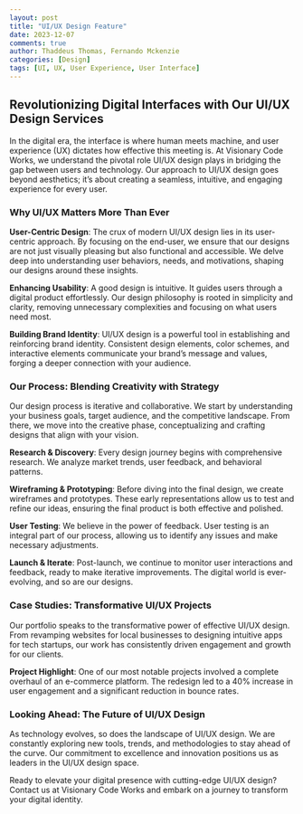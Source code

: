 ```yaml
---
layout: post
title: "UI/UX Design Feature"
date: 2023-12-07
comments: true
author: Thaddeus Thomas, Fernando Mckenzie
categories: [Design]
tags: [UI, UX, User Experience, User Interface]
---
```


## Revolutionizing Digital Interfaces with Our UI/UX Design Services

In the digital era, the interface is where human meets machine, and user experience (UX) dictates how effective this meeting is. At Visionary Code Works, we understand the pivotal role UI/UX design plays in bridging the gap between users and technology. Our approach to UI/UX design goes beyond aesthetics; it’s about creating a seamless, intuitive, and engaging experience for every user.

### Why UI/UX Matters More Than Ever

**User-Centric Design**: The crux of modern UI/UX design lies in its user-centric approach. By focusing on the end-user, we ensure that our designs are not just visually pleasing but also functional and accessible. We delve deep into understanding user behaviors, needs, and motivations, shaping our designs around these insights.

**Enhancing Usability**: A good design is intuitive. It guides users through a digital product effortlessly. Our design philosophy is rooted in simplicity and clarity, removing unnecessary complexities and focusing on what users need most.

**Building Brand Identity**: UI/UX design is a powerful tool in establishing and reinforcing brand identity. Consistent design elements, color schemes, and interactive elements communicate your brand’s message and values, forging a deeper connection with your audience.

### Our Process: Blending Creativity with Strategy

Our design process is iterative and collaborative. We start by understanding your business goals, target audience, and the competitive landscape. From there, we move into the creative phase, conceptualizing and crafting designs that align with your vision.

**Research & Discovery**: Every design journey begins with comprehensive research. We analyze market trends, user feedback, and behavioral patterns.

**Wireframing & Prototyping**: Before diving into the final design, we create wireframes and prototypes. These early representations allow us to test and refine our ideas, ensuring the final product is both effective and polished.

**User Testing**: We believe in the power of feedback. User testing is an integral part of our process, allowing us to identify any issues and make necessary adjustments.

**Launch & Iterate**: Post-launch, we continue to monitor user interactions and feedback, ready to make iterative improvements. The digital world is ever-evolving, and so are our designs.

### Case Studies: Transformative UI/UX Projects

Our portfolio speaks to the transformative power of effective UI/UX design. From revamping websites for local businesses to designing intuitive apps for tech startups, our work has consistently driven engagement and growth for our clients.

**Project Highlight**: One of our most notable projects involved a complete overhaul of an e-commerce platform. The redesign led to a 40% increase in user engagement and a significant reduction in bounce rates.

### Looking Ahead: The Future of UI/UX Design

As technology evolves, so does the landscape of UI/UX design. We are constantly exploring new tools, trends, and methodologies to stay ahead of the curve. Our commitment to excellence and innovation positions us as leaders in the UI/UX design space.

Ready to elevate your digital presence with cutting-edge UI/UX design? Contact us at Visionary Code Works and embark on a journey to transform your digital identity.

